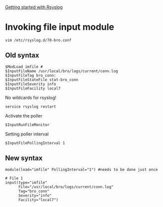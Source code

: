 [Getting started with Rsyslog](/common/rsyslogBasics.md)

# Invoking file input module

```
vim /etc/rsyslog.d/70-bro.conf
```

## Old syntax

```
$ModLoad imfile #
$InputFileName /usr/local/bro/logs/current/conn.log
$InputFileTag bro_conn:
$InputFileStateFile stat-bro_conn
$InputFileSeverity info
$InputFileFacility local7
```

No wildcards for rsyslog!

```
service rsyslog restart
```

Activate the poller

```
$InputRunFileMonitor
```

Setting poller interval

```
$InputFilePollingInterval 1
```

## New syntax

```
module(load="imfile" PollingInterval="1") #needs to be done just once

# File 1
input(type="imfile"
      File="/usr/local/bro/logs/current/conn.log"
      Tag="bro_conn"
      Severity="info"
      Facility="local7")
```